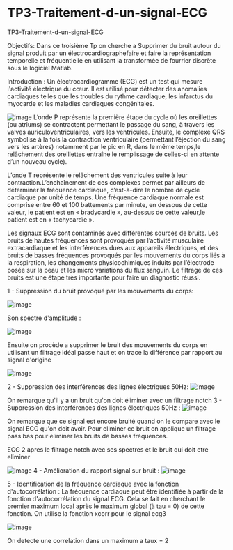 # TP3-Traitement-d-un-signal-ECG
TP3-Traitement-d-un-signal-ECG
 
 Objectifs:
Dans ce troisième Tp on cherche a Supprimer du bruit autour du signal produit par un électrocardiographefaire et faire la représentation temporelle et fréquentielle en utilisant la transformée de fourrier discrète sous le logiciel Matlab.

Introduction :
Un électrocardiogramme (ECG) est un test qui mesure l'activité électrique du cœur. Il est utilisé pour détecter des anomalies cardiaques telles que les troubles du rythme cardiaque, les infarctus du myocarde et les maladies cardiaques congénitales.

![image](https://user-images.githubusercontent.com/79712514/215355857-6bb4ba4c-9c54-42f6-a054-44f818eee3f7.png)
 L’onde P représente la première étape du cycle où les oreillettes (ou atriums) se contractent permettant le passage du sang, à travers les valves auriculoventriculaires, vers les ventricules. Ensuite, le complexe QRS symbolise à la fois la contraction ventriculaire (permettant l’éjection du sang vers les artères) notamment par le pic en R, dans le même temps,le relâchement des oreillettes entraîne le remplissage de celles-ci en attente d’un nouveau cycle).

L’onde T représente le relâchement des ventricules suite à leur contraction.L’enchaînement de ces complexes permet par ailleurs de déterminer la fréquence cardiaque, c’est-à-dire le nombre de cycle cardiaque par unité de temps. Une fréquence cardiaque normale est comprise entre 60 et 100 battements par minute, en dessous de cette valeur, le patient est en « bradycardie », au-dessus de cette valeur,le patient est en « tachycardie ».

Les signaux ECG sont contaminés avec différentes sources de bruits. Les bruits de hautes fréquences sont provoqués par l’activité musculaire extracardiaque et les interférences dues aux appareils électriques, et des bruits de basses fréquences provoqués par les mouvements du corps liés à la respiration, les changements physicochimiques induits par l’électrode posée sur la peau et les micro variations du flux sanguin. Le filtrage de ces bruits est une étape très importante pour faire un diagnostic réussi.

1 - Suppression du bruit provoqué par les mouvements du corps:

![image](https://user-images.githubusercontent.com/79712514/215355875-65f73574-d466-4e56-a2e7-5da2617a16f9.png)


Son spectre d'amplitude :

![image](https://user-images.githubusercontent.com/79712514/215355935-35b96a08-265c-4287-bae7-38e81efd6944.png)


Ensuite on procède a supprimer le bruit des mouvements du corps en utilisant un filtrage idéal passe haut et on trace la différence par rapport au signal d'origine

![image](https://user-images.githubusercontent.com/79712514/215355939-9f898ddc-1ae2-4c03-827c-7f2a024643eb.png)


2 - Suppression des interférences des lignes électriques 50Hz: ![image](https://user-images.githubusercontent.com/79712514/215355950-6268e13e-100d-4dc5-b33d-d1c4e4b0618e.png)


On remarque qu'il y a un bruit qu'on doit éliminer avec un filtrage notch 3 - Suppression des interférences des lignes électriques 50Hz : ![image](https://user-images.githubusercontent.com/79712514/215355972-ed52b6d9-b63e-4442-944c-4b2724a3ba30.png)


On remarque que ce signal est encore bruité quand on le compare avec le signal ECG qu'on doit avoir. Pour eliminer ce bruit on applique un filtrage pass bas pour eliminer les bruits de basses fréquences.

ECG 2 apres le filtrage notch avec ses spectres et le bruit qui doit etre eliminer

![image](https://user-images.githubusercontent.com/79712514/215356052-78227b78-9d3d-407e-8137-60eee898dc73.png)
 4 - Amélioration du rapport signal sur bruit : ![image](https://user-images.githubusercontent.com/79712514/215356059-2309ab4d-a571-4eaa-9c49-5dbe71b77537.png)


5 - Identification de la fréquence cardiaque avec la fonction d'autocorrélation : La fréquence cardiaque peut être identifiée à partir de la fonction d'autocorrélation du signal ECG. Cela se fait en cherchant le premier maximum local après le maximum global (à tau = 0) de cette fonction. On utilise la fonction xcorr pour le signal ecg3

![image](https://user-images.githubusercontent.com/79712514/215356089-ec5f1f2c-5d3d-4cb4-bb84-ad62f8839236.png)


On detecte une correlation dans un maximum a taux = 2

